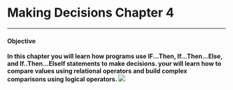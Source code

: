 # Making Decisions Chapter 4
<hr>
<h4>Objective</h4>
<b>In this chapter you will learn how programs use IF...Then, If...Then...Else, and If..Then...ElseIf statements to make decisions. your will learn how to compare values using relational operators and build complex comparisons using logical operators. </b>

<img src="https://www.tutorialspoint.com/vb.net/images/decision_making.jpg">
